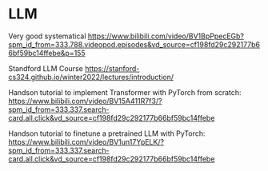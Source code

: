 # LLM

Very good systematical 
https://www.bilibili.com/video/BV1BpPpecEGb?spm_id_from=333.788.videopod.episodes&vd_source=cf198fd29c292177b66bf59bc14ffebe&p=155

Standford LLM Course
https://stanford-cs324.github.io/winter2022/lectures/introduction/

Handson tutorial to implement Transformer with PyTorch from scratch:
https://www.bilibili.com/video/BV15A411R7f3/?spm_id_from=333.337.search-card.all.click&vd_source=cf198fd29c292177b66bf59bc14ffebe

Handson tutorial to finetune a pretrained LLM with PyTorch:
https://www.bilibili.com/video/BV1un17YpELK/?spm_id_from=333.337.search-card.all.click&vd_source=cf198fd29c292177b66bf59bc14ffebe
